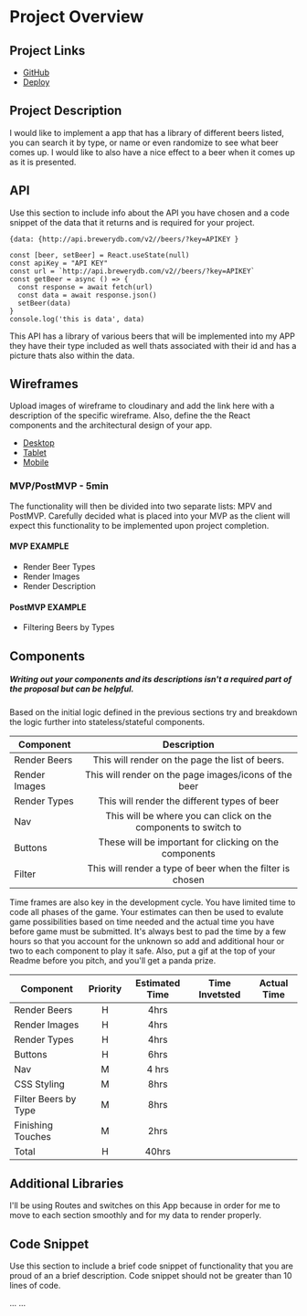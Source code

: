 # Project Overview

## Project Links

- [GitHub](https://github.com/blueLotus3/project-2-react)
- [Deploy](https://cra.link/deployment)

## Project Description

I would like to implement a app that has a library of different beers listed, you can search it by type, or name or even randomize to see what beer comes up. I would like to also have a nice effect to a beer when it comes up as it is presented.

## API

Use this section to include info about the API you have chosen and a code snippet of the data that it returns and is required for your project. 


```
{data: {http://api.brewerydb.com/v2//beers/?key=APIKEY }

const [beer, setBeer] = React.useState(null)
const apiKey = "API KEY"
const url = `http://api.brewerydb.com/v2//beers/?key=APIKEY`
const getBeer = async () => {
  const response = await fetch(url)
  const data = await response.json()
  setBeer(data)
}
console.log('this is data', data)
```
This API has a library of various beers that will be implemented into my APP they have their type included as well thats associated with their id and has a picture thats also within the data.


## Wireframes

Upload images of wireframe to cloudinary and add the link here with a description of the specific wireframe. Also, define the the React components and the architectural design of your app.

- [Desktop](https://res.cloudinary.com/ds7w3ysag/image/upload/v1610735174/IMG_2543_mfegvi.jpg)
- [Tablet](https://res.cloudinary.com/ds7w3ysag/image/upload/v1610735180/IMG_2544_kbnm5h.jpg)
- [Mobile](https://res.cloudinary.com/ds7w3ysag/image/upload/v1610735185/IMG_2545_plsezl.jpg)


### MVP/PostMVP - 5min

The functionality will then be divided into two separate lists: MPV and PostMVP.  Carefully decided what is placed into your MVP as the client will expect this functionality to be implemented upon project completion.  

#### MVP EXAMPLE
- Render Beer Types
- Render Images 
- Render Description

#### PostMVP EXAMPLE

- Filtering Beers by Types

## Components
##### Writing out your components and its descriptions isn't a required part of the proposal but can be helpful.

Based on the initial logic defined in the previous sections try and breakdown the logic further into stateless/stateful components. 

| Component | Description | 
| --- | :---: |  
| Render Beers |This will render on the page the list of beers.| 
| Render Images | This will render on the page images/icons of the beer | 
| Render Types | This will render the different types of beer | 
|     Nav      |This will be where you can click on the components to switch to|
|    Buttons   | These will be important for clicking on the components |
|    Filter    | This will render a type of beer when the filter is chosen |
                                                     


Time frames are also key in the development cycle.  You have limited time to code all phases of the game.  Your estimates can then be used to evalute game possibilities based on time needed and the actual time you have before game must be submitted. It's always best to pad the time by a few hours so that you account for the unknown so add and additional hour or two to each component to play it safe. Also, put a gif at the top of your Readme before you pitch, and you'll get a panda prize.

| Component | Priority | Estimated Time | Time Invetsted | Actual Time |
| --- | :---: |  :---: | :---: | :---: |
| Render Beers | H | 4hrs|     |     |
| Render Images | H | 4hrs|     |     |
| Render Types | H | 4hrs |     |    |
|  Buttons | H |  6hrs  |     |    |
| Nav | M | 4 hrs |     |      |      |
|CSS Styling | M | 8hrs |    |     |      |
| Filter Beers by Type | M |  8hrs |    |     |      |
| Finishing Touches | M | 2hrs  |       |     |      |
| Total | H | 40hrs|  |     |

## Additional Libraries
I'll be using Routes and switches on this App because in order for me to move to each section smoothly and for my data to render properly.

## Code Snippet

Use this section to include a brief code snippet of functionality that you are proud of an a brief description.  Code snippet should not be greater than 10 lines of code. 


...
...